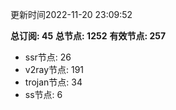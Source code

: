 更新时间2022-11-20 23:09:52

**总订阅: 45**
**总节点: 1252**
**有效节点: 257**
- ssr节点: 26
- v2ray节点: 191
- trojan节点: 34
- ss节点: 6
